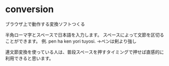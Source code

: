 # conversion
ブラウザ上で動作する変換ソフトつくる

半角ローマ字とスペースで日本語を入力します。
スペースによって文節を区切ることができます。
例. pen ha ken yori tuyosi.
→ペンは剣より強し

連文節変換を使っている人は、普段スペースを押すタイミングで押せば直感的に利用できると思います。
